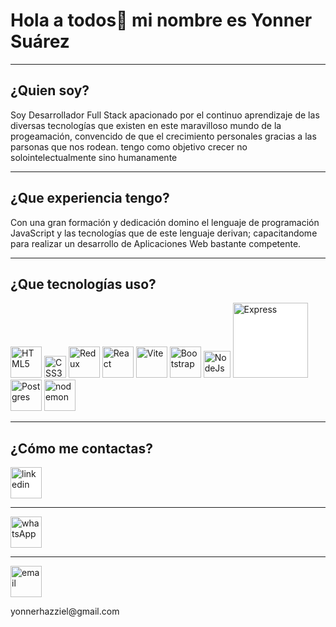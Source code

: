 # Hola a todos👋 mi nombre es Yonner Suárez

<hr>

## **¿Quien soy?**

Soy Desarrollador Full Stack apacionado por el continuo aprendizaje de las diversas tecnologías que existen en este maravilloso mundo de la progeamación, convencido de que el crecimiento personales gracias a las parsonas que nos rodean. tengo como objetivo crecer no solointelectualmente sino humanamente

<hr>

## **¿Que experiencia tengo?**

Con una gran formación y dedicación domino el lenguaje de programación JavaScript y las tecnologías que de este lenguaje derivan; capacitandome para realizar un desarrollo de Aplicaciones Web bastante competente.

<hr>

## **¿Que tecnologías uso?**

<picture style='background-color: transparent;'>
<img alt="HTML5" src="https://upload.wikimedia.org/wikipedia/commons/thumb/6/61/HTML5_logo_and_wordmark.svg/2048px-HTML5_logo_and_wordmark.svg.png" style='width:50px'>
<img alt="CSS3" src="https://upload.wikimedia.org/wikipedia/commons/thumb/d/d5/CSS3_logo_and_wordmark.svg/1200px-CSS3_logo_and_wordmark.svg.png" style='width:35px'>
<img alt="Redux" src="https://cdn.worldvectorlogo.com/logos/redux.svg" style='width:50px'>
<img alt="React" src="https://upload.wikimedia.org/wikipedia/commons/thumb/a/a7/React-icon.svg/2300px-React-icon.svg.png" style='width:50px'>
<img alt="Vite" src="https://upload.wikimedia.org/wikipedia/commons/thumb/f/f1/Vitejs-logo.svg/1039px-Vitejs-logo.svg.png" style='width:50px'>
<img alt="Bootstrap" src="https://upload.wikimedia.org/wikipedia/commons/thumb/b/b2/Bootstrap_logo.svg/2560px-Bootstrap_logo.svg.png" style='width:50px'>
<img alt="NodeJs" src="https://seeklogo.com/images/N/nodejs-logo-FBE122E377-seeklogo.com.png" style='width:43px'>
<img alt="Express" src="https://upload.wikimedia.org/wikipedia/commons/6/64/Expressjs.png" style='width:120px; background-color: white'>
<img alt="Postgres" src="https://upload.wikimedia.org/wikipedia/commons/thumb/2/29/Postgresql_elephant.svg/1985px-Postgresql_elephant.svg.png" style='width:50px'>
<img alt="nodemon" src="https://seeklogo.com/images/N/nodemon-logo-9F66F45AB1-seeklogo.com.png?v=637945119890000000" style='width:50px'>
</picture>

<hr>

## **¿Cómo me contactas?**

<div style='width:50px; background-color:white'>
<a href='https://www.linkedin.com/in/yonner-suarez-247a29254/' style='width:50px'>
<img alt="linkedin" src="https://upload.wikimedia.org/wikipedia/commons/thumb/8/81/LinkedIn_icon.svg/2048px-LinkedIn_icon.svg.png" style='width:50px'>
</a>
</div>

<hr>

<picture style='width:50px'>
<a href='https://api.whatsapp.com/send?phone=573186750868&text=Hi_Yonner' style='width:50px'>
<img alt="whatsApp" src="https://upload.wikimedia.org/wikipedia/commons/thumb/1/19/WhatsApp_logo-color-vertical.svg/2048px-WhatsApp_logo-color-vertical.svg.png" style='width:50px'>
</a>
</picture>

<hr>

<picture style='width:50px'>
<img alt="email" src="https://upload.wikimedia.org/wikipedia/commons/thumb/4/4e/Mail_%28iOS%29.svg/2048px-Mail_%28iOS%29.svg.png" style='width:50px'>
<p style='display:block'>yonnerhazziel@gmail.com</p>
</picture>
